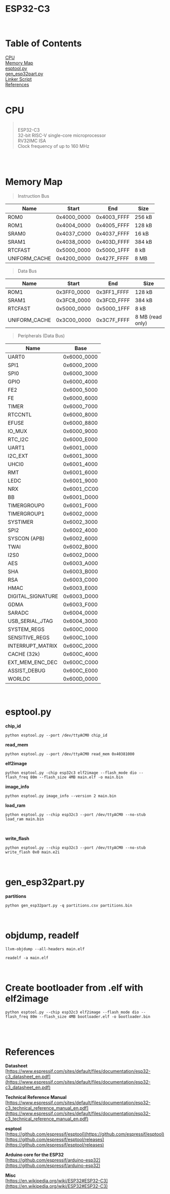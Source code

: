 # ESP32-C3

<br>

# Table of Contents
[CPU](#esp32-c3)  
[Memory Map](#memory-map)  
[esptool.py](#esptoolpy)  
[gen_esp32part.py](#gen_esp32partpy)  
[Linker Script](#linker-script)  
[References](#references)   
<br>

# CPU
><br>ESP32-C3  
32-bit RISC-V single-core microprocessor  
RV32IMC ISA  
Clock frequency of up to 160 MHz  
<br>

<br>

# Memory Map

>Instruction Bus  

| Name          | Start       | End         | Size      |
| ------------- | ----------- | ----------- | --------- |
| ROM0          | 0x4000_0000 | 0x4003_FFFF | 256 kB    |
| ROM1          | 0x4004_0000 | 0x4005_FFFF | 128 kB    |
| SRAM0         | 0x4037_C000 | 0x4037_FFFF |  16 kB    |
| SRAM1         | 0x4038_0000 | 0x403D_FFFF | 384 kB    |
| RTCFAST       | 0x5000_0000 | 0x5000_1FFF |   8 kB    |
| UNIFORM_CACHE | 0x4200_0000 | 0x427F_FFFF |   8 MB    |

>Data Bus  

| Name          | Start       | End         | Size      |
| ------------- | ----------- | ----------- | --------- |
| ROM1          | 0x3FF0_0000 | 0x3FF1_FFFF | 128 kB    |
| SRAM1         | 0x3FC8_0000 | 0x3FCD_FFFF | 384 kB    |
| RTCFAST       | 0x5000_0000 | 0x5000_1FFF |   8 kB    |
| UNIFORM_CACHE | 0x3C00_0000 | 0x3C7F_FFFF |   8 MB (read only) |

> Peripherals (Data Bus)

| Name               | Base        |
| ------------------ | ----------- |
| UART0              | 0x6000_0000 |
| SPI1               | 0x6000_2000 |
| SPI0               | 0x6000_3000 |
| GPIO               | 0x6000_4000 |
| FE2                | 0x6000_5000 |
| FE                 | 0x6000_6000 |
| TIMER              | 0x6000_7000 |
| RTCCNTL            | 0x6000_8000 |
| EFUSE              | 0x6000_8800 |
| IO_MUX             | 0x6000_9000 |
| RTC_I2C            | 0x6000_E000 |
| UART1              | 0x6001_0000 |
| I2C_EXT            | 0x6001_3000 |
| UHCI0              | 0x6001_4000 |
| RMT                | 0x6001_6000 |
| LEDC               | 0x6001_9000 |
| NRX                | 0x6001_CC00 |
| BB                 | 0x6001_D000 |
| TIMERGROUP0        | 0x6001_F000 |
| TIMERGROUP1        | 0x6002_0000 |
| SYSTIMER           | 0x6002_3000 |
| SPI2               | 0x6002_4000 |
| SYSCON (APB)       | 0x6002_6000 |
| TWAI               | 0x6002_B000 |
| I2S0               | 0x6002_D000 |
| AES                | 0x6003_A000 |
| SHA                | 0x6003_B000 |
| RSA                | 0x6003_C000 |
| HMAC               | 0x6003_E000 |
| DIGITAL_SIGNATURE  | 0x6003_D000 |
| GDMA               | 0x6003_F000 |
| SARADC             | 0x6004_0000 |
| USB_SERIAL_JTAG    | 0x6004_3000 |
| SYSTEM_REGS        | 0x600C_0000 |
| SENSITIVE_REGS     | 0x600C_1000 |
| INTERRUPT_MATRIX   | 0x600C_2000 |
| CACHE (32k)        | 0x600C_4000 |
| EXT_MEM_ENC_DEC    | 0x600C_C000 |
| ASSIST_DEBUG       | 0x600C_E000 |
| WORLDC             | 0x600D_0000 |

<br>

# esptool.py

**chip_id**
```
python esptool.py --port /dev/ttyACM0 chip_id
```

**read_mem**
```
python esptool.py --port /dev/ttyACM0 read_mem 0x40381000
```

**elf2image**
```
python esptool.py -chip esp32c3 elf2image --flash_mode dio --flash_freq 80m --flash_size 4MB main.elf -o main.bin
```

**image_info**
```
python esptool.py image_info --version 2 main.bin
```

**load_ram**
```
python esptool.py --chip esp32c3 --port /dev/ttyACM0 --no-stub load_ram main.bin
```
<br>

**write_flash**
```
python esptool.py --chip esp32c3 --port /dev/ttyACM0 --no-stub write_flash 0x0 main.e2i
```
<br>

# gen_esp32part.py
**partitions**
```
python gen_esp32part.py -q partitions.csv partitions.bin
```
<br>

# objdump, readelf
```
llvm-objdump --all-headers main.elf

readelf -a main.elf
```
<br>

# Create bootloader from .elf with elf2image
```
python esptool.py --chip esp32c3 elf2image --flash_mode dio --flash_freq 80m --flash_size 4MB bootloader.elf -o bootloader.bin
```
<br>

<br>

# References

**Datasheet**  
[https://www.espressif.com/sites/default/files/documentation/esp32-c3_datasheet_en.pdf](https://www.espressif.com/sites/default/files/documentation/esp32-c3_datasheet_en.pdf)  

**Technical Reference Manual**  
[https://www.espressif.com/sites/default/files/documentation/esp32-c3_technical_reference_manual_en.pdf](https://www.espressif.com/sites/default/files/documentation/esp32-c3_technical_reference_manual_en.pdf)  

**esptool**  
[https://github.com/espressif/esptool](https://github.com/espressif/esptool)  
[https://github.com/espressif/esptool/releases](https://github.com/espressif/esptool/releases)

**Arduino core for the ESP32**  
[https://github.com/espressif/arduino-esp32](https://github.com/espressif/arduino-esp32)  

**Misc**  
[https://en.wikipedia.org/wiki/ESP32#ESP32-C3](https://en.wikipedia.org/wiki/ESP32#ESP32-C3)  

<br>
